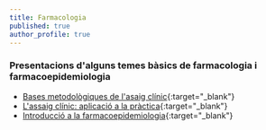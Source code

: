 ```yaml
---
title: Farmacologia
published: true
author_profile: true
---
```

### Presentacions d'alguns temes bàsics de farmacologia i farmacoepidemiologia
- [Bases metodològiques de l'asaig clínic](https://jepcastel.github.io/farmacoepidemiologia/01slides-bases-metodolgiques-de-lassaog-clnic.html){:target="_blank"}
- [L'assaig clínic: aplicació a la pràctica](https://jepcastel.github.io/farmacoepidemiologia/02slides-assaig-clinic-practica.html){:target="_blank"}
- [Introducció a la farmacoepidemiologia](https://jepcastel.github.io/farmacoepidemiologia/03slides-farmacoepidemiologia.html){:target="_blank"}
